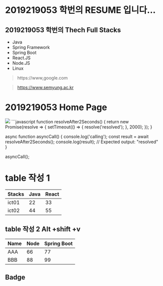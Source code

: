 # 2019219053 학번의 RESUME 입니다...

## 2019219053 학번의 Thech Full Stacks
- Java
- Spring Framework
- Spring Boot
- React.JS
- Node.JS
- Linux
> https://www,google.com

> https://www.semyung.ac.kr


<!DOCTYPE html>
<html lang="en">
<head>
    <meta charset="UTF-8">
    <meta http-equiv="X-UA-Compatible" content="IE=edge">
    <meta name="viewport" content="width=h1, initial-scale=1.0">
    <title>Document</title>
</head>
<body>
    <h1>2019219053 Home Page</h1>
    <img src="https://img.shields.io/badge/c++-00599C?style=flat-square&logo=c++&logoColor=white"/></a>
</body>
</html>
```javascript
function resolveAfter2Seconds() {
  return new Promise(resolve => {
    setTimeout(() => {
      resolve('resolved');
    }, 2000);
  });
}

async function asyncCall() {
  console.log('calling');
  const result = await resolveAfter2Seconds();
  console.log(result);
  // Expected output: "resolved"
}

asyncCall();


# table 작성 1
|Stacks|Java|React|
|------|----|-----|
|ict01 |22  |33   |
|ict02 |44  |55   |

## table 작성 2 Alt +shift +v
|Name |Node |Spring Boot |
|-----|-----|------------|
|AAA  |66   |77          |
|BBB  |88   |99          |


## Badge